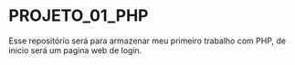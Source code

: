 # PROJETO_01_PHP
Esse repositório será para armazenar meu primeiro trabalho com PHP, de inicio será um pagina web de login.
